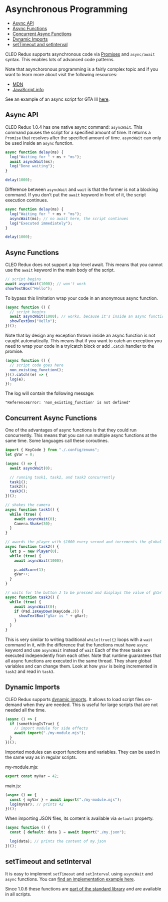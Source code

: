 # Asynchronous Programming

- [Async API](#async-api)
- [Async Functions](#async-functions)
- [Concurrent Async Functions](#concurrent-async-functions)
- [Dynamic Imports](#dynamic-imports)
- [setTimeout and setInterval](#settimeout-and-setinterval)

CLEO Redux supports asynchronous code via [Promises](https://developer.mozilla.org/en-US/docs/Web/JavaScript/Reference/Global_Objects/Promise) and `async/await` syntax. This enables lots of advanced code patterns.

Note that asynchoronous programming is a fairly complex topic and if you want to learn more about visit the following resources:

- [MDN](https://developer.mozilla.org/en-US/docs/Learn/JavaScript/Asynchronous/Introducing)
- [JavaScript.info](https://javascript.info/async)

See an example of an async script for GTA III [here](https://github.com/x87/luigi3_async).

## Async API

CLEO Redux 1.0.4 has one native async command: `asyncWait`. This command pauses the script for a specified amount of time. It returns a `Promise` that resolves after the specified amount of time. `asyncWait` can only be used inside an `async` function.

```js
async function delay(ms) {
  log("Waiting for " + ms + "ms");
  await asyncWait(ms);
  log("Done waiting");
}

delay(1000);
```

Difference between `asyncWait` and `wait` is that the former is not a blocking command. If you don't put the `await` keyword in front of it, the script execution continues.

```js
async function delay(ms) {
  log("Waiting for " + ms + "ms");
  asyncWait(ms); // no await here, the script continues
  log("Executed immediately");
}

delay(1000);
```

## Async Functions

CLEO Redux does not support a top-level await. This means that you cannot use the `await` keyword in the main body of the script.

```js
// script begins
await asyncWait(1000); // won't work
showTextBox("Hello");
```

To bypass this limitation wrap your code in an anonymous async function.

```js
(async function () {
  // script begins
  await asyncWait(1000); // works, because it's inside an async function
  showTextBox("Hello");
})();
```

Note that by design any exception thrown inside an async function is not caught automatically. This means that if you want to catch an exception you need to wrap your code in a try/catch block or add `.catch` handler to the promise.

```js
(async function () {
  // script code goes here
  non_existing_function();
})().catch((e) => {
  log(e);
});
```

The log will contain the following message:

```
"ReferenceError: 'non_existing_function' is not defined"
```

## Concurrent Async Functions

One of the advantages of async functions is that they could run concurrently. This means that you can run multiple async functions at the same time. Some languages call these coroutines.

```js
import { KeyCode } from "./.config/enums";
let gVar = 0;

(async () => {
  await asyncWait(0);

  // running task1, task2, and task3 concurrently
  task1();
  task2();
  task3();
})();

// shakes the camera
async function task1() {
  while (true) {
    await asyncWait(0);
    Camera.Shake(30);
  }
}

// awards the player with $1000 every second and increments the global variable gVar
async function task2() {
  let p = new Player(0);
  while (true) {
    await asyncWait(1000);

    p.addScore(1);
    gVar++;
  }
}

// waits for the button J to be pressed and displays the value of gVar
async function task3() {
  while (true) {
    await asyncWait(0);
    if (Pad.IsKeyDown(KeyCode.J)) {
      showTextBox("gVar is " + gVar);
    }
  }
}
```

This is very similar to writing traditional `while(true){}` loops with a `wait` command in it, with the difference that the functions must have `async` keyword and use `asyncWait` instead of `wait`
Each of the three tasks are executed independently from each other. Note that runtime guarantees that all async functions are executed in the same thread. They share global variables and can change them. Look at how `gVar` is being incremented in `task2` and read in `task3`.

## Dynamic Imports

CLEO Redux supports [dynamic imports](https://developer.mozilla.org/en-US/docs/Web/JavaScript/Reference/Operators/import). It allows to load script files on-demand when they are needed. This is useful for large scripts that are not needed all the time.

```js
(async () => {
  if (somethingIsTrue) {
    // import module for side effects
    await import("./my-module.mjs");
  }
})();
```

Imported modules can export functions and variables. They can be used in the same way as in regular scripts.

my-module.mjs:

```js
export const myVar = 42;
```

main.js:

```js
(async () => {
  const { myVar } = await import("./my-module.mjs");
  log(myVar); // prints 42
})();
```

When importing JSON files, its content is available via `default` property.

```js
(async function () {
  const { default: data } = await import("./my.json");

  log(data); // prints the content of my.json
})();
```

## setTimeout and setInterval

It is easy to implement `setTimeout` and `setInterval` using `asyncWait` and `async` functions. You can [find an implementation example here](https://github.com/cleolibrary/CLEO-Redux/blob/master/examples/setTimeout%2C%20setInterval.js).

Since 1.0.6 these functions are [part of the standard library](./api.md) and are available in all scripts.